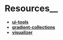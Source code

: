 # Resources__
 - **[ui-tools](https://tools.ui-layouts.com/)**
 - **[gradient-collections](https://www.gradientmagic.com/)**
 - **[visualizer](https://coolors.co/visualizer/3a405a-f9dec9-99b2dd-e9afa3-685044)**
